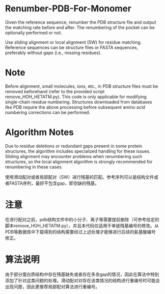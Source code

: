 # Renumber-PDB-For-Monomer
Given the reference sequence, renumber the PDB structure file and output the matching rate before and after. The renumbering of the pocket can be optionally performed or not.

Use sliding alignment or local alignment (SW) for residue matching. Reference sequences can be structure files or FASTA sequences, preferably without gaps (i.e., missing residues).

# Note
Before alignment, small molecules, ions, etc., in PDB structure files must be removed beforehand (refer to the provided script remove_HOH_HETATM.py). This code is only applicable for modifying single-chain residue numbering. Structures downloaded from databases like PDB require the above processing before subsequent amino acid numbering corrections can be performed.

# Algorithm Notes
Due to residue deletions or redundant gaps present in some protein structures, the algorithm includes specialized handling for these issues. Sliding alignment may encounter problems when renumbering such structures, so the local alignment algorithm is strongly recommended for renumbering in these cases.

使用滑动配对或者局部配对（SW）进行残基的匹配。参考序列可以是结构文件或者FASTA序列，最好不包含gap，即空缺的残基。

# 注意
在进行配对之前，pdb结构文件中的小分子、离子等需要提前删除（可参考给定的脚本remove_HOH_HETATM.py），并且本代码仅适用于单链残基编号的修改。从PDB等数据库中下载得到的结构需要经过上述处理才能够进行后续的氨基酸编号修正。

# 算法说明
由于部分蛋白质结构中存在残基缺失或者存在多余gap的情况，因此在算法中特别添加了针对这类问题的处理。滑动配对对存在该类情况的结构进行重编号时可能会出现问题，因此更推荐局部配对算法进行重编号。
